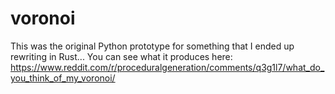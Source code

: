 # voronoi

This was the original Python prototype for something that I ended up rewriting in Rust... You can see what it produces here: https://www.reddit.com/r/proceduralgeneration/comments/q3g1l7/what_do_you_think_of_my_voronoi/
